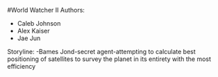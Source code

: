 #World Watcher II
Authors:
* Caleb Johnson
* Alex Kaiser
* Jae Jun

Storyline:
-Bames Jond-secret agent-attempting to calculate best positioning of satellites to survey the planet in its entirety with the most efficiency
